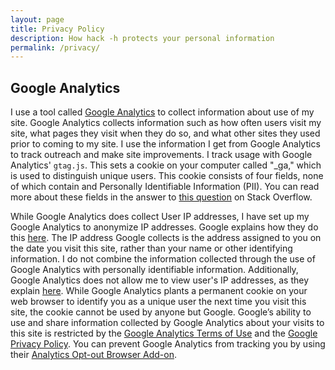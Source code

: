 ```yaml
---
layout: page
title: Privacy Policy
description: How hack -h protects your personal information 
permalink: /privacy/
---
```


## Google Analytics

I use a tool called [Google Analytics](https://marketingplatform.google.com/about/analytics/) to collect information about use of my site. Google Analytics collects information such as how often users visit my site, what pages they visit when they do so, and what other sites they used prior to coming to my site. I use the information I get from Google Analytics to track outreach and make site improvements. I track usage with Google Analytics' `gtag.js`. This sets a cookie on your computer called "_ga," which is used to distinguish unique users. This cookie consists of four fields, none of which contain and Personally Identifiable Information (PII). You can read more about these fields in the answer to [this question](https://stackoverflow.com/questions/16102436/what-are-the-values-in-ga-cookie) on Stack Overflow.

While Google Analytics does collect User IP addresses, I have set up my Google Analytics to anonymize IP addresses. Google explains how they do this [here](https://support.google.com/analytics/answer/2763052?hl=en). The IP address Google collects is the address assigned to you on the date you visit this site, rather than your name or other identifying information. I do not combine the information collected through the use of Google Analytics with personally identifiable information. Additionally, Google Analytics does not allow me to view user's IP addresses, as they explain [here](https://www.analyticscourse.net/ip-tracking-google-analytics/). While Google Analytics plants a permanent cookie on your web browser to identify you as a unique user the next time you visit this site, the cookie cannot be used by anyone but Google. Google’s ability to use and share information collected by Google Analytics about your visits to this site is restricted by the [Google Analytics Terms of Use](https://www.google.com/analytics/terms/us.html) and the [Google Privacy Policy](http://www.google.com/privacypolicy.html). You can prevent Google Analytics from tracking you by using their [Analytics Opt-out Browser Add-on](https://tools.google.com/dlpage/gaoptout).
